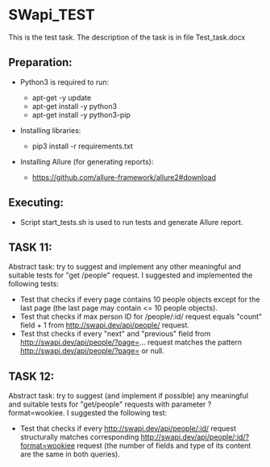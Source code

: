 # SWapi_TEST

This is the test task. The description of the task is in file Test_task.docx

## Preparation:
- Python3 is required to run:
    - apt-get -y update
    - apt-get install -y python3
    - apt-get install -y python3-pip
    
- Installing libraries:
    - pip3 install -r requirements.txt
    
- Installing Allure (for generating reports):
    - https://github.com/allure-framework/allure2#download
    
## Executing:
- Script start_tests.sh is used to run tests and generate Allure report.

## TASK 11:
Abstract task: try to suggest and implement any other meaningful and suitable tests for "get /people" request. I suggested and implemented the following tests:
- Test that checks if every page contains 10 people objects except for the last page (the last page may contain <= 10 people objects).
- Test that checks if max person ID for /people/:id/ request equals "count" field + 1 from http://swapi.dev/api/people/ request.
- Test thst checks if every "next" and "previous" field from http://swapi.dev/api/people/?page=... request matches the pattern http://swapi.dev/api/people/?page=<number> or null.

## TASK 12:
Abstract task: try to suggest (and implement if possible) any meaningful and suitable tests for "get/people" requests with parameter ?format=wookiee. I suggested the following test: 
- Test that checks if every http://swapi.dev/api/people/:id/ request structurally matches corresponding http://swapi.dev/api/people/:id/?format=wookiee request (the number of fields and type of its content are the same in both queries).
